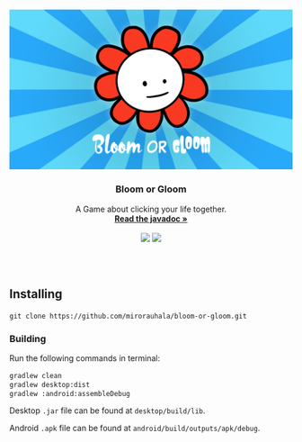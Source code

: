 <br />
<p align="center">
  <a href="https://github.com/mirorauhala/bloom-or-gloom">
    <img src="./.github/logo.jpg" alt="Logo">
  </a>

  <h3 align="center">Bloom or Gloom</h3>

  <p align="center">
    A Game about clicking your life together.
    <br />
    <a href="https://mirorauhala.github.io/bloom-or-gloom"><strong>Read the javadoc »</strong></a>
    <br />
    <br />
    <img src="https://github.com/mirorauhala/bloom-or-gloom/actions/workflows/gradle.yml/badge.svg">
    <img src="https://github.com/mirorauhala/bloom-or-gloom/actions/workflows/docs.yml/badge.svg">
  </p>
</p>
<br />
<br />

## Installing

```
git clone https://github.com/mirorauhala/bloom-or-gloom.git
```

### Building

Run the following commands in terminal:

```
gradlew clean
gradlew desktop:dist
gradlew :android:assembleDebug
```

Desktop `.jar` file can be found at `desktop/build/lib`.

Android `.apk` file can be found at `android/build/outputs/apk/debug`.
